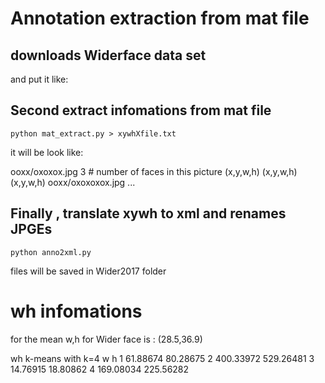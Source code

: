 # Annotation extraction from mat file

## downloads Widerface data set

and put it like:



## Second extract infomations from mat file

```
python mat_extract.py > xywhXfile.txt
```
it will be look like:

ooxx/oxoxox.jpg
3 # number of faces in this picture
(x,y,w,h)
(x,y,w,h)
(x,y,w,h)
ooxx/oxoxoxox.jpg
...

## Finally , translate xywh to xml and renames JPGEs

```
python anno2xml.py
```
files will be saved in Wider2017 folder


# wh infomations

for the mean w,h for Wider face is :
(28.5,36.9)

wh k-means with k=4
          w         h
1  61.88674  80.28675
2 400.33972 529.26481
3  14.76915  18.80862
4 169.08034 225.56282
